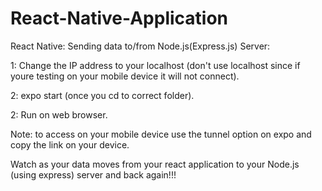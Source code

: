 # React-Native-Application
React Native: Sending data to/from Node.js(Express.js) Server:

1: Change the IP address to your localhost (don't use localhost since if youre testing on your mobile device it will not connect).

2: expo start (once you cd to correct folder).

2: Run on web browser. 

Note: to access on your mobile device use the tunnel option on expo and copy the link on your device.

Watch as your data moves from your react application to your Node.js (using express) server and back again!!!
